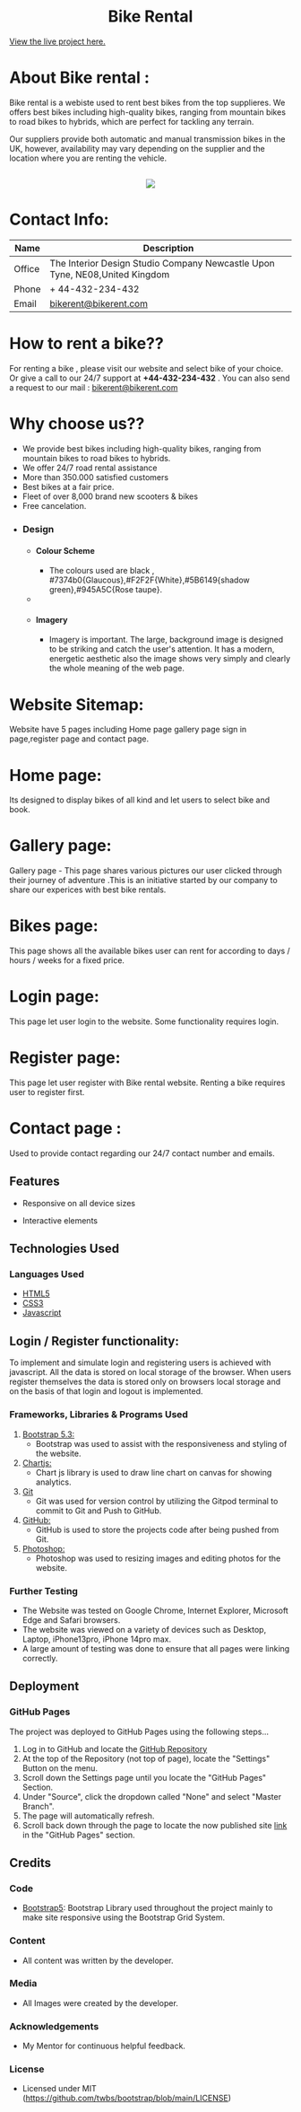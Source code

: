 
<h1 align="center">Bike Rental</h1>

[View the live project here.](https://grid013.github.io/bikerental/)

# About Bike rental :

Bike rental is a webiste used to rent best bikes from the top supplieres. We offers best bikes  including high-quality bikes, ranging from mountain bikes to road bikes to hybrids, which are perfect for tackling any terrain.

Our suppliers provide both automatic and manual transmission bikes in the UK, however, availability may vary depending on the supplier and the location where you are renting the vehicle.

<h2 align="center"><img src="images/readme.screen.png"></h2>


# Contact Info:

| Name  | Description |
| ------------- | ------------- |
| Office | The Interior Design Studio Company Newcastle Upon Tyne, ​NE08,United Kingdom  |
| Phone  | + 44-432-234-432|
| Email | bikerent@bikerent.com|

# How to rent a bike??

For renting a bike , please visit our website and select bike of your choice. Or give a call to our 24/7 support at **+44-432-234-432** . 
You can also send a request to our mail : bikerent@bikerent.com

# Why choose us??

* We provide best bikes including high-quality bikes, ranging from mountain bikes to road bikes to hybrids.
* We offer 24/7 road rental assistance
* More than 350.000 satisfied customers
* Best bikes at a fair price.
* Fleet of over 8,000 brand new scooters & bikes
* Free cancelation.


-   ### Design
    -   #### Colour Scheme
        -   The  colours used are   black , #7374b0{Glaucous},#F2F2F{White},#5B6149{shadow green},#945A5C{Rose taupe}.
    -   
    -   #### Imagery
        -   Imagery is important. The large, background  image is designed to be striking and catch the user's attention. It has a modern, energetic aesthetic also the image shows very simply and clearly the whole meaning of the web page.

# Website Sitemap:

Website have 5 pages including Home page gallery page sign in page,register page and contact page.
# Home page:

Its designed to display bikes of all kind and let users to select bike and book.

# Gallery page:

Gallery page - This page shares various pictures our user clicked through their journey of adventure .This is an initiative started by our company to share our experices with best bike rentals.

# Bikes page:

This page shows all the available bikes user can rent for according to days / hours / weeks for a fixed price.

# Login page:

This page let user login to the website. Some functionality requires login.

# Register page:

This page let user register with Bike rental website. Renting a bike requires user to register first.

# Contact page :

Used to provide contact regarding our 24/7 contact number and emails.

## Features

-   Responsive on all device sizes

-   Interactive elements

## Technologies Used

### Languages Used

-   [HTML5](https://en.wikipedia.org/wiki/HTML5)
-   [CSS3](https://en.wikipedia.org/wiki/Cascading_Style_Sheets)
-   [Javascript](https://developer.mozilla.org/en-US/docs/Web/JavaScript)

## Login / Register functionality:

To implement and simulate login and registering users is achieved with javascript.
All the data is stored on local storage of the browser. 
When users register themselves the data is stored only on browsers local storage and on the basis of that login and logout is implemented.


### Frameworks, Libraries & Programs Used

    
1. [Bootstrap 5.3:]( https://cdn.jsdelivr.net/npm/bootstrap@5.3.0-alpha3/dist/css/bootstrap.min.css)
    - Bootstrap was used to assist with the responsiveness and styling of the website.
2. [Chartjs:](https://www.chartjs.org/)
    - Chart js library is used to draw line chart on canvas for showing analytics.
3. [Git](https://git-scm.com/)
    - Git was used for version control by utilizing the Gitpod terminal to commit to Git and Push to GitHub.
4. [GitHub:](https://github.com/)
    - GitHub is used to store the projects code after being pushed from Git.
5. [Photoshop:](https://www.adobe.com/ie/products/photoshop.html)
    - Photoshop was used to  resizing images and editing photos for the website.

### Further Testing

-   The Website was tested on Google Chrome, Internet Explorer, Microsoft Edge and Safari browsers.
-   The website was viewed on a variety of devices such as Desktop, Laptop, iPhone13pro, iPhone 14pro max.
-   A large amount of testing was done to ensure that all pages were linking correctly.


## Deployment

### GitHub Pages

The project was deployed to GitHub Pages using the following steps...

1. Log in to GitHub and locate the [GitHub Repository](https://github.com/)
2. At the top of the Repository (not top of page), locate the "Settings" Button on the menu.
3. Scroll down the Settings page until you locate the "GitHub Pages" Section.
4. Under "Source", click the dropdown called "None" and select "Master Branch".
5. The page will automatically refresh.
6. Scroll back down through the page to locate the now published site [link](https://grid013.github.io/bikerental/) in the "GitHub Pages" section.





## Credits

### Code

-   [Bootstrap5](https://getbootstrap.com/docs/5.3/getting-started/introduction/): Bootstrap Library used throughout the project mainly to make site responsive using the Bootstrap Grid System.

### Content

-   All content was written by the developer.



### Media

-   All Images were created by the developer.

### Acknowledgements

-   My Mentor for continuous helpful feedback.

### License
-   Licensed under MIT (https://github.com/twbs/bootstrap/blob/main/LICENSE)


